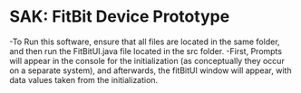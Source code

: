 # SAK: FitBit Device Prototype

-To Run this software, ensure that all files are located in the same folder, and then run the FitBitUI.java file located in the src folder.
-First, Prompts will appear in the console for the initialization (as conceptually they occur on a separate system), and afterwards, the fitBitUI window will appear, with data values taken from the initialization.
